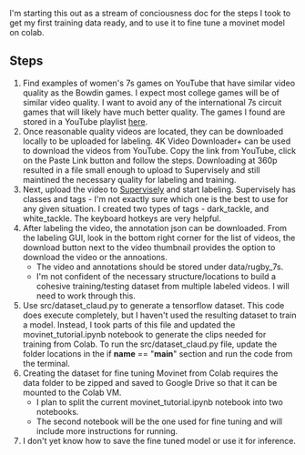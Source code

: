 I'm starting this out as a stream of conciousness doc for the steps I took to get my first training data ready, and to use it to fine tune a movinet model on colab.

## Steps
1. Find examples of women's 7s games on YouTube that have similar video quality as the Bowdin games. I expect most college games will be of similar video quality. I want to avoid any of the international 7s circuit games that will likely have much better quality. The games I found are stored in a YouTube playlist [here](https://www.youtube.com/playlist?list=PLu4l0BoCoY7t0Xv_4viSXXSU92Stu5U69).
1. Once reasonable quality videos are located, they can be downloaded locally to be uploaded for labeling. 4K Video Downloader+ can be used to download the videos from YouTube. Copy the link from YouTube, click on the Paste Link button and follow the steps. Downloading at 360p resulted in a file small enough to upload to Supervisely and still maintined the necessary quality for labeling and training.
1. Next, upload the video to [Supervisely](https://app.supervisely.com/projects) and start labeling. Supervisely has classes and tags - I'm not exactly sure which one is the best to use for any given situation. I created two types of tags - dark_tackle, and white_tackle. The keyboard hotkeys are very helpful.
1. After labeling the video, the annotation json can be downloaded. From the labeling GUI, look in the bottom right corner for the list of videos, the download button next to the video thumbnail provides the option to download the video or the annoations.
    - The video and annotations should be stored under data/rugby_7s.
    - I'm not confident of the necessary structure/locations to build a cohesive training/testing dataset from multiple labeled videos. I will need to work through this.
1. Use src/dataset_claud.py to generate a tensorflow dataset. This code does execute completely, but I haven't used the resulting dataset to train a model. Instead, I took parts of this file and updated the movinet_tutorial.ipynb notebook to generate the clips needed for training from Colab. To run the src/dataset_claud.py file, update the folder locations in the if __name__ == "__main__" section and run the code from the terminal.
1. Creating the dataset for fine tuning Movinet from Colab requires the data folder to be zipped and saved to Google Drive so that it can be mounted to the Colab VM. 
    - I plan to split the current movinet_tutorial.ipynb notebook into two notebooks.
    - The second notebook will be the one used for fine tuning and will include more instructions for running.
1. I don't yet know how to save the fine tuned model or use it for inference.